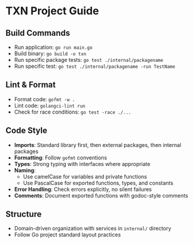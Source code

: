 # TXN Project Guide

## Build Commands
- Run application: `go run main.go`
- Build binary: `go build -o txn`
- Run specific package tests: `go test ./internal/packagename`
- Run specific test: `go test ./internal/packagename -run TestName`

## Lint & Format
- Format code: `gofmt -w .`
- Lint code: `golangci-lint run`
- Check for race conditions: `go test -race ./...`

## Code Style
- **Imports**: Standard library first, then external packages, then internal packages
- **Formatting**: Follow `gofmt` conventions
- **Types**: Strong typing with interfaces where appropriate
- **Naming**: 
  - Use camelCase for variables and private functions
  - Use PascalCase for exported functions, types, and constants
- **Error Handling**: Check errors explicitly, no silent failures
- **Comments**: Document exported functions with godoc-style comments

## Structure
- Domain-driven organization with services in `internal/` directory
- Follow Go project standard layout practices
